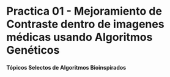 # Practica 01 - Mejoramiento de Contraste dentro de imagenes médicas usando Algoritmos Genéticos
#### Tópicos Selectos de Algoritmos Bioinspirados
